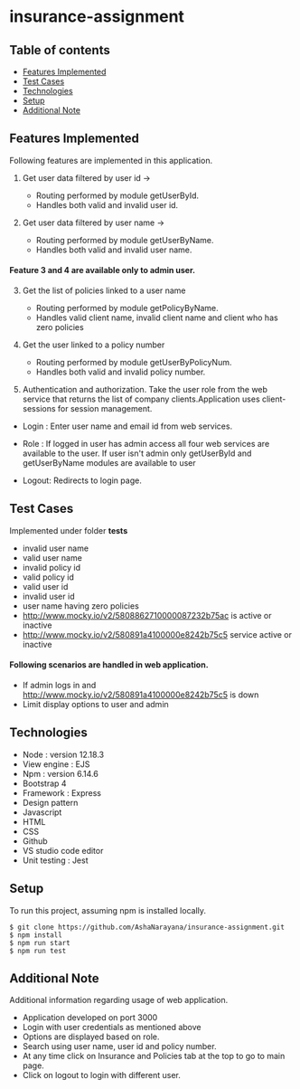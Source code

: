 # insurance-assignment

## Table of contents
* [Features Implemented](#features-implemented)
* [Test Cases](#test-cases)
* [Technologies](#technologies)
* [Setup](#setup)
* [Additional Note](#additional-note)

## Features Implemented
Following features are implemented in this application.

1.  Get user data filtered by user id ->
      - Routing performed by module getUserById.
      - Handles both valid and invalid user id.
  
2. Get user data filtered by user name -> 
      - Routing performed by module getUserByName.
      - Handles both valid and invalid user name.

#### Feature 3 and 4 are available only to admin user.
3. Get the list of policies linked to a user name
      - Routing performed by module getPolicyByName.
      - Handles valid client name, invalid client name and client who has zero policies

4. Get the user linked to a policy number
      - Routing performed by module getUserByPolicyNum.
      - Handles both valid and invalid policy number.

5) Authentication and authorization. Take the user role from the web service that returns the list of company clients.Application uses client-sessions for session management.
- Login : Enter user name and email id from web services. 

- Role  : If logged in user has admin access all four web services are available to the user. 
          If user isn't admin only getUserById and getUserByName modules are available to user
          
- Logout: Redirects to login page.

 
## Test Cases
Implemented under folder __tests__
- invalid user name
- valid user name
- invalid policy id
- valid policy id
- valid user id
- invalid user id
- user name having zero policies
- http://www.mocky.io/v2/5808862710000087232b75ac is active or inactive
- http://www.mocky.io/v2/580891a4100000e8242b75c5 service active or inactive

#### Following scenarios are handled in web application.
- If admin logs in and http://www.mocky.io/v2/580891a4100000e8242b75c5 is down 
- Limit display options to user and admin

## Technologies

* Node : version 12.18.3
* View engine : EJS
* Npm :  version 6.14.6
* Bootstrap 4
* Framework : Express
* Design pattern
* Javascript
* HTML
* CSS
* Github
* VS studio code editor
* Unit testing : Jest


## Setup
To run this project, assuming npm is installed locally.

```
$ git clone https://github.com/AshaNarayana/insurance-assignment.git
$ npm install
$ npm run start 
$ npm run test   
```

## Additional Note
Additional information regarding usage of web application.

- Application developed on port 3000
- Login with user credentials as mentioned above
- Options are displayed based on role.
- Search using user name, user id and policy number.
- At any time click on Insurance and Policies tab at the top to go to main page.
- Click on logout to login with different user.
